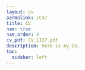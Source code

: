 ```yaml
---
layout: cv
permalink: /CV/
title: CV
nav: true
nav_order: 4
cv_pdf: CV_1117.pdf
description: Here is my CV.
toc:
  sidebar: left
---
```

